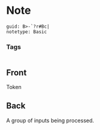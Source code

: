 # Note
```
guid: B>-`?r#Bc|
notetype: Basic
```

### Tags
```
```

## Front
Token

## Back
A group of inputs being processed.
